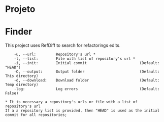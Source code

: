 # Projeto
# Finder

This project uses RefDiff to search for refactorings edits.

```
	-u, --url:         Repository's url *                      
	-l, --list:        File with list of repository's url *    
	-i, --init:        Initial commit                        (Default: "HEAD")
	-O, --output:      Output folder                         (Default: This directory)
	-d, --download:    Download folder                       (Default: Temp directory)
	-log:              Log errors                            (Default: False)
```

	* It is necessary a repository's urls or file with a list of repository's url
	If a a repository list is provided, then "HEAD" is used as the initial commit for all repositories;		